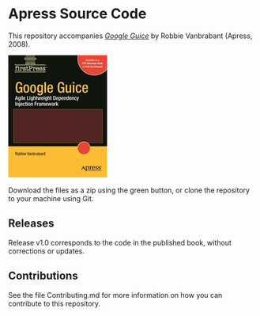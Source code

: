 # Apress Source Code

This repository accompanies [*Google Guice*](http://www.apress.com/9781590599976) by Robbie Vanbrabant (Apress, 2008).

![Cover image](9781590599976.jpg)

Download the files as a zip using the green button, or clone the repository to your machine using Git.

## Releases

Release v1.0 corresponds to the code in the published book, without corrections or updates.

## Contributions

See the file Contributing.md for more information on how you can contribute to this repository.
